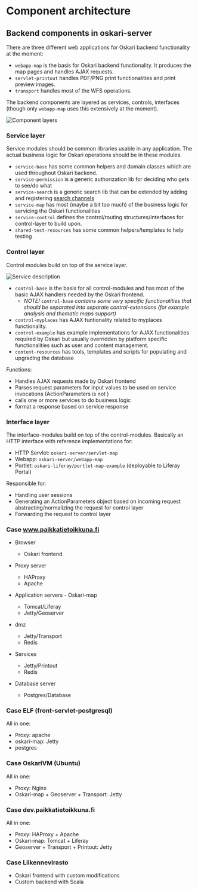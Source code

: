 # Component architecture

## Backend components in oskari-server

There are three different web applications for Oskari backend functionality at the moment:

* `webapp-map` is the basis for Oskari backend functionality. It produces the map pages and handles AJAX requests.
* `servlet-printout` handles PDF/PNG print functionalities and print preview images.
* `transport` handles most of the WFS operations.

The backend components are layered as services, controls, interfaces (though only `webapp-map` uses this extensively at the moment).

![Component layers](/images/architecture/components.png)

### Service layer

Service modules should be common libraries usable in any application. The actual business logic for Oskari operations should be in these modules.

* `service-base` has some common helpers and domain classes which are used throughout Oskari backend.
* `service-permission` is a generic authorization lib for deciding who gets to see/do what
* `service-search` is a generic search lib that can be extended by adding and registering [search channels](/documentation/features/search)
* `service-map` has most (maybe a bit too much) of the business logic for servicing the Oskari functionalities
* `service-control` defines the control/routing structures/interfaces for control-layer to build upon.
* `shared-test-resources` has some common helpers/templates to help testing

### Control layer

Control modules build on top of the service layer.

![Service description](/images/architecture/Service.png)

* `control-base` is the basis for all control-modules and has most of the basic AJAX handlers needed by the Oskari frontend.
    * *NOTE! `control-base` contains some very specific functionalities that should be separated into separate control-extensions (for example analysis and thematic maps support)*
* `control-myplaces` has AJAX funtionality related to myplaces functionality.
* `control-example` has example implementations for AJAX functionalities required by Oskari but usually overridden by platform specific functionalities such as user and content management.
* `content-resources` has tools, templates and scripts for populating and upgrading the database

Functions:

* Handles AJAX requests made by Oskari frontend
* Parses request parameters for input values to be used on service invocations (ActionParameters is not )
* calls one or more services to do business logic
* format a response based on service response

### Interface layer

The interface-modules build on top of the control-modules. Basically an HTTP interface with reference implementations for:

* HTTP Servlet: `oskari-server/servlet-map`
* Webapp: `oskari-server/webapp-map`
* Portlet: `oskari-liferay/portlet-map-example` (deployable to Liferay Portal)

Responsible for:

* Handling user sessions
* Generating an ActionParameters object based on incoming request abstracting/normalizing the request for control layer
* Forwarding the request to control layer

### Case www.paikkatietoikkuna.fi

* Browser
    * Oskari frontend

* Proxy server
    * HAProxy
    * Apache

* Application servers - Oskari-map
    * Tomcat/Liferay
    * Jetty/Geoserver

* dmz
    * Jetty/Transport
    * Redis

* Services
    * Jetty/Printout
    * Redis

* Database server
    * Postgres/Database

### Case ELF (front-servlet-postgresql)

All in one:

* Proxy: apache
* oskari-map: Jetty
* postgres

### Case OskariVM (Ubuntu)

All in one:

* Proxy: Nginx
* Oskari-map + Geoserver + Transport: Jetty

### Case dev.paikkatietoikkuna.fi

All in one:

* Proxy: HAProxy + Apache
* Oskari-map: Tomcat + Liferay
* Geoserver + Transport + Printout: Jetty

### Case Liikennevirasto

* Oskari frontend with custom modifications
* Custom backend with Scala
